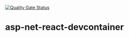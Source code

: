 [![Quality Gate Status](https://sonarcloud.io/api/project_badges/measure?project=YoeriVD_asp-net-react-devcontainer&metric=alert_status)](https://sonarcloud.io/summary/new_code?id=YoeriVD_asp-net-react-devcontainer)


# asp-net-react-devcontainer
